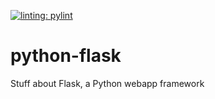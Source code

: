 [![linting: pylint](https://img.shields.io/badge/linting-pylint-yellowgreen)](https://github.com/pylint-dev/pylint)
# python-flask
Stuff about Flask, a Python webapp framework 
